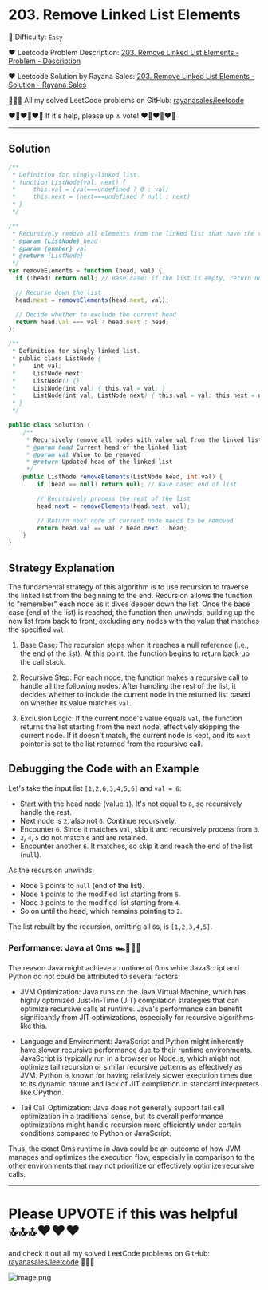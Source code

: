 # 203. Remove Linked List Elements

🌱 Difficulty: `Easy`

❤️ Leetcode Problem Description: [203. Remove Linked List Elements - Problem - Description](https://leetcode.com/problems/remove-linked-list-elements/description/)

❤️ Leetcode Solution by Rayana Sales: [203. Remove Linked List Elements - Solution - Rayana Sales](https://leetcode.com/problems/remove-linked-list-elements/solutions/5727144/runtime-0ms-beats-100-simple-to-understand-java-js-python-c-solution)

💁🏻‍♀️ All my solved LeetCode problems on GitHub: [rayanasales/leetcode](https://github.com/rayanasales/leetcode)

❤️‍🔥❤️‍🔥❤️‍🔥 If it's help, please up 🔝 vote! ❤️‍🔥❤️‍🔥❤️‍🔥

---

## Solution

```javascript []
/**
 * Definition for singly-linked list.
 * function ListNode(val, next) {
 *     this.val = (val===undefined ? 0 : val)
 *     this.next = (next===undefined ? null : next)
 * }
 */

/**
 * Recursively remove all elements from the linked list that have the value val.
 * @param {ListNode} head
 * @param {number} val
 * @return {ListNode}
 */
var removeElements = function (head, val) {
  if (!head) return null; // Base case: if the list is empty, return null

  // Recurse down the list
  head.next = removeElements(head.next, val);

  // Decide whether to exclude the current head
  return head.val === val ? head.next : head;
};
```

```java []
/**
 * Definition for singly-linked list.
 * public class ListNode {
 *     int val;
 *     ListNode next;
 *     ListNode() {}
 *     ListNode(int val) { this.val = val; }
 *     ListNode(int val, ListNode next) { this.val = val; this.next = next; }
 * }
 */

public class Solution {
    /**
     * Recursively remove all nodes with value val from the linked list.
     * @param head Current head of the linked list
     * @param val Value to be removed
     * @return Updated head of the linked list
     */
    public ListNode removeElements(ListNode head, int val) {
        if (head == null) return null; // Base case: end of list

        // Recursively process the rest of the list
        head.next = removeElements(head.next, val);

        // Return next node if current node needs to be removed
        return head.val == val ? head.next : head;
    }
}
```

## Strategy Explanation

The fundamental strategy of this algorithm is to use recursion to traverse the linked list from the beginning to the end. Recursion allows the function to "remember" each node as it dives deeper down the list. Once the base case (end of the list) is reached, the function then unwinds, building up the new list from back to front, excluding any nodes with the value that matches the specified `val`.

1. Base Case: The recursion stops when it reaches a null reference (i.e., the end of the list). At this point, the function begins to return back up the call stack.
2. Recursive Step: For each node, the function makes a recursive call to handle all the following nodes. After handling the rest of the list, it decides whether to include the current node in the returned list based on whether its value matches `val`.

3. Exclusion Logic: If the current node's value equals `val`, the function returns the list starting from the next node, effectively skipping the current node. If it doesn't match, the current node is kept, and its `next` pointer is set to the list returned from the recursive call.

## Debugging the Code with an Example

Let's take the input list `[1,2,6,3,4,5,6]` and `val = 6`:

- Start with the head node (value `1`). It's not equal to `6`, so recursively handle the rest.
- Next node is `2`, also not `6`. Continue recursively.
- Encounter `6`. Since it matches `val`, skip it and recursively process from `3`.
- `3`, `4`, `5` do not match `6` and are retained.
- Encounter another `6`. It matches, so skip it and reach the end of the list (`null`).

As the recursion unwinds:

- Node `5` points to `null` (end of the list).
- Node `4` points to the modified list starting from `5`.
- Node `3` points to the modified list starting from `4`.
- So on until the head, which remains pointing to `2`.

The list rebuilt by the recursion, omitting all `6`s, is `[1,2,3,4,5]`.

### Performance: Java at 0ms 🏎️🏁💨🍃

The reason Java might achieve a runtime of 0ms while JavaScript and Python do not could be attributed to several factors:

- JVM Optimization: Java runs on the Java Virtual Machine, which has highly optimized Just-In-Time (JIT) compilation strategies that can optimize recursive calls at runtime. Java's performance can benefit significantly from JIT optimizations, especially for recursive algorithms like this.

- Language and Environment: JavaScript and Python might inherently have slower recursive performance due to their runtime environments. JavaScript is typically run in a browser or Node.js, which might not optimize tail recursion or similar recursive patterns as effectively as JVM. Python is known for having relatively slower execution times due to its dynamic nature and lack of JIT compilation in standard interpreters like CPython.

- Tail Call Optimization: Java does not generally support tail call optimization in a traditional sense, but its overall performance optimizations might handle recursion more efficiently under certain conditions compared to Python or JavaScript.

Thus, the exact 0ms runtime in Java could be an outcome of how JVM manages and optimizes the execution flow, especially in comparison to the other environments that may not prioritize or effectively optimize recursive calls.

---

# Please UPVOTE if this was helpful 🔝🔝🔝❤️❤️❤️

and check it out all my solved LeetCode problems on GitHub: [rayanasales/leetcode](https://github.com/rayanasales/leetcode) 🤙😚🤘

![image.png](https://assets.leetcode.com/users/images/57bce3b1-56e2-4c20-9cdf-b61fef26b93b_1725494158.6252415.png)
